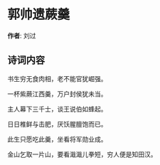 # 郭帅遗蕨羹

**作者**: 刘过

## 诗词内容

书生穷无食肉相，老不能官犹崛强。

一杯紫蕨江西羹，万户封侯犹未当。

主人幕下三千士，谈王说伯如蜂起。

日日椎鲜与击肥，厌饫腥膻饱而已。

此生只愿吃此羹，坐看将军勋业成。

金山乞取一片山，要看濈濈儿拳短，穷人便是知田汉。

